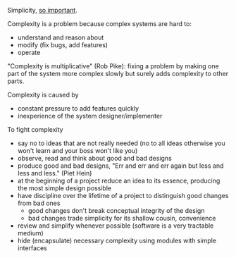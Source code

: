 Simplicity, [so important](https://user-images.githubusercontent.com/1047259/175539790-bcdfb1f1-560c-4204-904c-8def089a6416.png).

Complexity is a problem because complex systems are hard to:

* understand and reason about
* modify (fix bugs, add features)
* operate

"Complexity is multiplicative" (Rob Pike): fixing a problem by making one part of the system more complex slowly but surely adds complexity to other parts.

Complexity is caused by

* constant pressure to add features quickly
* inexperience of the system designer/implementer

To fight complexity

* say no to ideas that are not really needed (no to all ideas otherwise you won't learn and your boss won't like you)
* observe, read and think about good and bad designs
* produce good and bad designs, "Err and err and err again but less and less and less." (Piet Hein)
* at the beginning of a project reduce an idea to its essence, producing the most simple design possible
* have discipline over the lifetime of a project to distinguish good changes from bad ones
  * good changes don't break conceptual integrity of the design
  * bad changes trade simplicity for its shallow cousin, convenience
* review and simplify whenever possible (software is a very tractable medium)
* hide (encapsulate) necessary complexity using modules with simple interfaces
